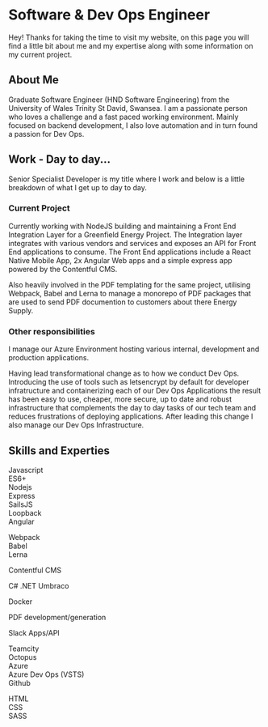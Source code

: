 # Software & Dev Ops Engineer

Hey! Thanks for taking the time to visit my website, on this page you will find a little bit about me and my expertise along with some information on my current project.

## About Me

Graduate Software Engineer (HND Software Engineering) from the University of Wales Trinity St David, Swansea. I am a passionate person who loves a challenge and a fast paced working environment. Mainly focused on backend development, I also love automation and in turn found a passion for Dev Ops.

## Work - Day to day...

Senior Specialist Developer is my title where I work and below is a little breakdown of what I get up to day to day.

### Current Project

Currently working with NodeJS building and maintaining a Front End Integration Layer for a Greenfield Energy Project. The Integration layer integrates with various vendors and services and exposes an API for Front End applications to consume. The Front End applications include a React Native Mobile App, 2x Angular Web apps and a simple express app powered by the Contentful CMS.

Also heavily involved in the PDF templating for the same project, utilising Webpack, Babel and Lerna to manage a monorepo of PDF packages that are used to send PDF documention to customers about there Energy Supply.

### Other responsibilities

I manage our Azure Environment hosting various internal, development and production applications.

Having lead transformational change as to how we conduct Dev Ops. Introducing the use of tools such as letsencrypt by default for developer infratructure and containerizing each of our Dev Ops Applications the result has been easy to use, cheaper, more secure, up to date and robust infrastructure that complements the day to day tasks of our tech team and reduces frustrations of deploying applications. After leading this change I also manage our Dev Ops Infrastructure.


## Skills and Experties


Javascript  
ES6+  
Nodejs  
Express  
SailsJS  
Loopback  
Angular  

Webpack  
Babel  
Lerna

Contentful CMS

C#
.NET
Umbraco

Docker

PDF development/generation

Slack Apps/API

Teamcity  
Octopus  
Azure  
Azure Dev Ops (VSTS)  
Github

HTML  
CSS  
SASS  